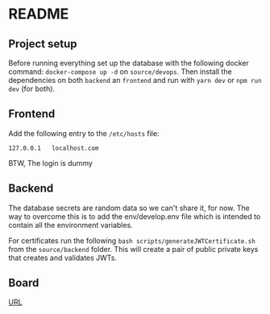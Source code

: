 # README

## Project setup

Before running everything set up the database with the following docker command: `docker-compose up -d` on `source/devops`.
Then install the dependencies on both `backend` an `frontend` and run with `yarn dev` or `npm run dev` (for both).

## Frontend

Add the following entry to the `/etc/hosts` file:

```
127.0.0.1	localhost.com
```

BTW, The login is dummy 

## Backend

The database secrets are random data so we can't share it, for now. The way to overcome this is to add the env/develop.env file which is intended to contain all the environment variables.

For certificates run the following `bash scripts/generateJWTCertificate.sh` from the `source/backend` folder. This will create a pair of public private keys that creates and validates JWTs.

## Board

[URL](https://mypersonaltrainer.myjetbrains.com/youtrack/agiles/120-4)

```

```
